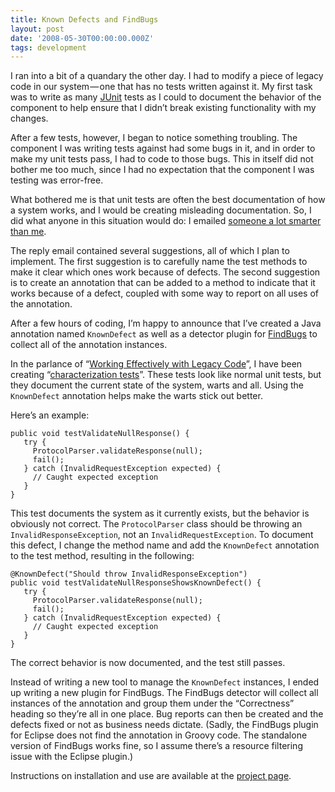 ```yaml
---
title: Known Defects and FindBugs
layout: post
date: '2008-05-30T00:00:00.000Z'
tags: development
---
```


I ran into a bit of a quandary the other day. I had to modify a piece of legacy code in our system — one that has no tests written against it. My first task was to write as many [JUnit](http://www.junit.org/) tests as I could to document the behavior of the component to help ensure that I didn’t break existing functionality with my changes.

After a few tests, however, I began to notice something troubling. The component I was writing tests against had some bugs in it, and in order to make my unit tests pass, I had to code to those bugs. This in itself did not bother me too much, since I had no expectation that the component I was testing was error-free.

What bothered me is that unit tests are often the best documentation of how a system works, and I would be creating misleading documentation. So, I did what anyone in this situation would do: I emailed [someone a lot smarter than me](http://langrsoft.com/).

The reply email contained several suggestions, all of which I plan to implement. The first suggestion is to carefully name the test methods to make it clear which ones work because of defects. The second suggestion is to create an annotation that can be added to a method to indicate that it works because of a defect, coupled with some way to report on all uses of the annotation.

After a few hours of coding, I’m happy to announce that I’ve created a Java annotation named `KnownDefect` as well as a detector plugin for [FindBugs](http://findbugs.sourceforge.net/) to collect all of the annotation instances.

In the parlance of “[Working Effectively with Legacy Code](http://www.amazon.com/Working-Effectively-Legacy-Robert-Martin/dp/0131177052/ref=pd_bbs_sr_1?ie=UTF8&s=books&qid=1212164658&sr=1-1)”, I have been creating “[characterization tests](http://www.artima.com/weblogs/viewpost.jsp?thread=198296)”. These tests look like normal unit tests, but they document the current state of the system, warts and all. Using the `KnownDefect` annotation helps make the warts stick out better.

Here’s an example:

```
public void testValidateNullResponse() {
   try {
     ProtocolParser.validateResponse(null);
     fail();
   } catch (InvalidRequestException expected) {
     // Caught expected exception
   }
}
```

This test documents the system as it currently exists, but the behavior is obviously not correct. The `ProtocolParser` class should be throwing an `InvalidResponseException`, not an `InvalidRequestException`. To document this defect, I change the method name and add the `KnownDefect` annotation to the test method, resulting in the following:

```
@KnownDefect("Should throw InvalidResponseException")
public void testValidateNullResponseShowsKnownDefect() {
   try {
     ProtocolParser.validateResponse(null);
     fail();
   } catch (InvalidRequestException expected) {
     // Caught expected exception
   }
}
```

The correct behavior is now documented, and the test still passes.

Instead of writing a new tool to manage the `KnownDefect` instances, I ended up writing a new plugin for FindBugs. The FindBugs detector will collect all instances of the annotation and group them under the “Correctness” heading so they’re all in one place. Bug reports can then be created and the defects fixed or not as business needs dictate. (Sadly, the FindBugs plugin for Eclipse does not find the annotation in Groovy code. The standalone version of FindBugs works fine, so I assume there’s a resource filtering issue with the Eclipse plugin.)

Instructions on installation and use are available at the [project page](https://github.com/iamthechad/knowndefects).
